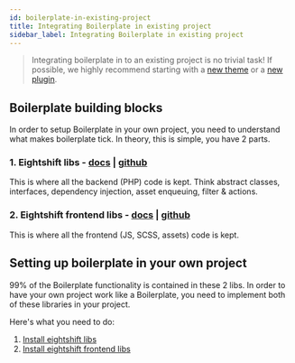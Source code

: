 ```yaml
---
id: boilerplate-in-existing-project
title: Integrating Boilerplate in existing project
sidebar_label: Integrating Boilerplate in existing project
---
```


> Integrating boilerplate in to an existing project is no trivial task! If possible, we highly recommend starting with a [new theme](/eightshift-docs/docs/theme-index) or a [new plugin](/eightshift-docs/docs/plugin-index).

## Boilerplate building blocks

In order to setup Boilerplate in your own project, you need to understand what makes boilerplate tick. In theory, this is simple, you have 2 parts.

### 1. Eightshift libs - [docs](/eightshift-docs/docs/libs-index) | [github](https://github.com/infinum/eightshift-libs)

This is where all the backend (PHP) code is kept. Think abstract classes, interfaces, dependency injection, asset enqueuing, filter & actions.

### 2. Eightshift frontend libs - [docs](/eightshift-docs/docs/frontend-libs-index) | [github](https://github.com/infinum/eightshift-frontend-libs)

This is where all the frontend (JS, SCSS, assets) code is kept.

## Setting up boilerplate in your own project

99% of the Boilerplate functionality is contained in these 2 libs. In order to have your own project work like a Boilerplate, you need to implement both of these libraries in your project.

Here's what you need to do:
1. [Install eightshift libs](/eightshift-docs/docs/libs/libs-instalation)
2. [Install eightshift frontend libs](/eightshift-docs/docs/frontend-libs/frontend-libs-instalation)
